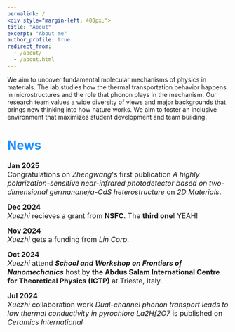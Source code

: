 ```yaml
---
permalink: /
<div style="margin-left: 400px;">
title: "About"
excerpt: "About me"
author_profile: true
redirect_from: 
  - /about/
  - /about.html
---
```






We aim to uncover fundamental molecular mechanisms of physics in materials. The lab studies how the thermal transportation behavior happens in microstructures and the role that phonon plays in the mechanism. Our research team values a wide diversity of views and major backgrounds that brings new thinking into how nature works. We aim to foster an inclusive environment that maximizes student development and team building. 

<h1 style="color:	#1E90FF;">News</h1>

<span style="font-size:16px">**Jan 2025**  </span>  
<span style="font-size:16px">Congratulations on *Zhengwang*'s first publication *A highly polarization-sensitive near-infrared photodetector based on two-dimensional germanane/a-CdS heterostructure* on *2D Materials*.</span>

<span style="font-size:16px">**Dec 2024**  </span>  
<span style="font-size:16px">*Xuezhi* recieves a grant from **NSFC**. The **third one**! YEAH! </span>  

<span style="font-size:16px">**Nov 2024**  </span>  
<span style="font-size:16px">*Xuezhi* gets a funding from *Lin Corp*.</span>

<span style="font-size:16px">**Oct 2024**  </span>  
<span style="font-size:16px">*Xuezhi* attend ***School and Workshop on Frontiers of Nanomechanics*** host by **the Abdus Salam International Centre for Theoretical Physics (ICTP)** at Trieste, Italy.</span>

<span style="font-size:16px">**Jul 2024**    </span>  
<span style="font-size:16px">*Xuezhi* collaboration work *Dual-channel phonon transport leads to low thermal conductivity in pyrochlore La2Hf2O7* is published on *Ceramics International*</span>
</div>
